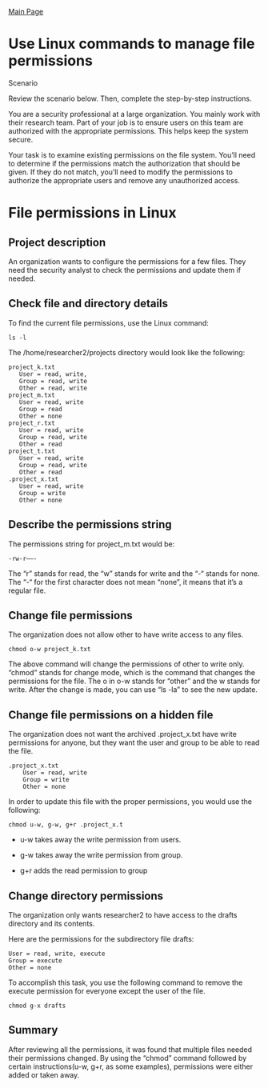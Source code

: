 [Main Page](https://github.com/davidj778/davidj778)

# Use Linux commands to manage file permissions

Scenario

Review the scenario below. Then, complete the step-by-step instructions.

You are a security professional at a large organization. You mainly work with their research team. Part of your job is to ensure users on this team are authorized with the appropriate permissions. This helps keep the system secure.

Your task is to examine existing permissions on the file system. You’ll need to determine if the permissions match the authorization that should be given. If they do not match, you’ll need to modify the permissions to authorize the appropriate users and remove any unauthorized access.



# File permissions in Linux

## Project description

An organization wants to configure the permissions for a few files. They need the security analyst to check the permissions and update them if needed.

## Check file and directory details

To find the current file permissions, use the Linux command: 

```
ls -l
```
The /home/researcher2/projects directory would look like the following:

```
project_k.txt
   User = read, write,
   Group = read, write
   Other = read, write
project_m.txt
   User = read, write
   Group = read
   Other = none
project_r.txt
   User = read, write
   Group = read, write
   Other = read
project_t.txt
   User = read, write
   Group = read, write
   Other = read
.project_x.txt
   User = read, write
   Group = write
   Other = none
```

## Describe the permissions string

The permissions string for project_m.txt would be:

```
-rw-r——-
```

The “r” stands for read, the “w” stands for write and the “-“ stands for none. The “-“ for the first character does not mean “none”, it means that it’s a regular file.


## Change file permissions

The organization does not allow other to have write access to any files.

```
chmod o-w project_k.txt
```

The above command will change the permissions of other to write only. “chmod” stands for change mode, which is the command that changes the permissions for the file. The o in o-w stands for “other” and the w stands for write. After the change is made, you can use “ls -la” to see the new update.

## Change file permissions on a hidden file

The organization does not want the archived .project_x.txt have write permissions for anyone, but they want the user and group to be able to read the file. 

    .project_x.txt
        User = read, write
        Group = write
        Other = none

In order to update this file with the proper permissions, you would use the following:

```
chmod u-w, g-w, g+r .project_x.t
```

- u-w takes away the write permission from users.

- g-w takes away the write permission from group.

- g+r adds the read permission to group


## Change directory permissions

The organization only wants researcher2 to have access to the drafts directory and its contents.

Here are the permissions for the subdirectory file drafts:

```
User = read, write, execute
Group = execute
Other = none
```

To accomplish this task, you use the following command to remove the execute permission for everyone except the user of the file.

```
chmod g-x drafts
```

## Summary

After reviewing all the permissions, it was found that multiple files needed their permissions changed. By using the “chmod” command followed by certain instructions(u-w, g+r, as some examples), permissions were either added or taken away.

